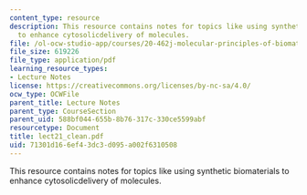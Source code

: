 ```yaml
---
content_type: resource
description: This resource contains notes for topics like using synthetic biomaterials
  to enhance cytosolicdelivery of molecules.
file: /ol-ocw-studio-app/courses/20-462j-molecular-principles-of-biomaterials-spring-2006/71301d166ef43dc3d095a002f6310508_lect21_clean.pdf
file_size: 619226
file_type: application/pdf
learning_resource_types:
- Lecture Notes
license: https://creativecommons.org/licenses/by-nc-sa/4.0/
ocw_type: OCWFile
parent_title: Lecture Notes
parent_type: CourseSection
parent_uid: 588bf044-655b-8b76-317c-330ce5599abf
resourcetype: Document
title: lect21_clean.pdf
uid: 71301d16-6ef4-3dc3-d095-a002f6310508
---
```

This resource contains notes for topics like using synthetic biomaterials to enhance cytosolicdelivery of molecules.